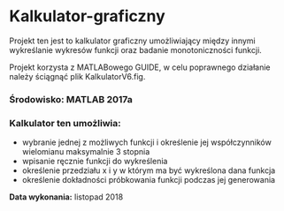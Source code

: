 # Kalkulator-graficzny

Projekt ten jest to kalkulator graficzny umożliwiający między innymi wykreślanie wykresów funkcji oraz badanie
monotoniczności funkcji.

Projekt korzysta z MATLABowego GUIDE, w celu poprawnego działanie należy ściągnąć plik KalkulatorV6.fig.

### Środowisko: MATLAB 2017a

### Kalkulator ten umożliwia:  
- wybranie jednej z możliwych funkcji i określenie jej współczynników wielomianu maksymalnie 3 stopnia  
- wpisanie ręcznie funkcji do wykreślenia  
- określenie przedziału x i y w którym ma być wykreślona dana funkcja  
- określenie dokładności próbkowania funkcji podczas jej generowania  

**Data wykonania:** listopad 2018
